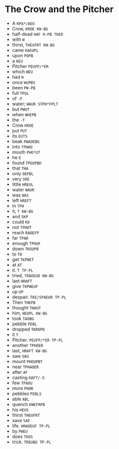 # The Crow and the Pitcher

* A `KPA*/AEU`
* Crow, `KROE KW-BG`
* half-dead `HAF H-PB TKED`
* with `W`
* thirst, `THEUFRT KW-BG`
* came `KAEUPL`
* upon `POPB`
* a `AEU`
* Pitcher `PEUFP/*ER`
* which `WEU`
* had `H`
* once `WUPBS`
* been `PW-PB`
* full `TPUL`
* of `-F`
* water; `WAUR STPH*FPLT`
* but `PWUT`
* when `WHEPB`
* the `-T`
* Crow `KROE`
* put `PUT`
* its `EUTS`
* beak `PWAOEBG`
* into `TPHAO`
* mouth `PHO*UT`
* he `E`
* found `TPOUPBD`
* that `THA`
* only `OEPBL`
* very `SRE`
* little `HREUL`
* water `WAUR`
* was `WAS`
* left `HREFT`
* in `TPH`
* it, `T KW-BG`
* and `SKP`
* could `KO`
* not `TPHOT`
* reach `RAOEFP`
* far `TPAR`
* enough `TPHUF`
* down `TKOUPB`
* to `TO`
* get `TKPWET`
* at `AT`
* it. `T TP-PL`
* tried, `TRAOEUD KW-BG`
* last `HRAFT`
* give `TKPWEUF`
* up `UP`
* despair. `TKE/SPAEUR TP-PL`
* Then `THEPB`
* thought `THAUT`
* him, `HEUPL KW-BG`
* took `TAOBG`
* pebble `PEBL`
* dropped `TKROPD`
* it `T`
* Pitcher. `PEUFP/*ER TP-PL`
* another `TPHOER`
* last, `HRAFT KW-BG`
* saw `SAU`
* mount `PHOUPBT`
* near `TPHAOER`
* after `AF`
* casting `KAFT/-G`
* few `TPAOU`
* more `PHOR`
* pebbles `PEBLS`
* able `ABL`
* quench `KWEFRPB`
* his `HEUS`
* thirst `THEUFRT`
* save `SAF`
* life. `HRAOEUF TP-PL`
* by `PWEU`
* does `TKOS`
* trick. `TREUBG TP-PL`
